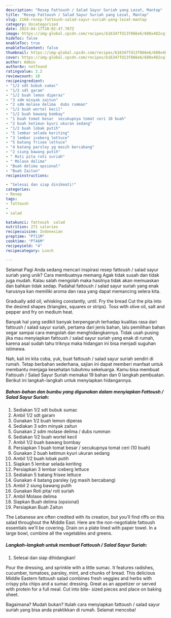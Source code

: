 ```yaml
---
description: "Resep Fattoush / Salad Sayur Suriah yang Lezat, Mantap"
title: "Resep Fattoush / Salad Sayur Suriah yang Lezat, Mantap"
slug: 2168-resep-fattoush-salad-sayur-suriah-yang-lezat-mantap
category: Uncategorized
date: 2023-04-17T20:02:47.707Z
image: https://img-global.cpcdn.com/recipes/b16347fd13f866e6/680x482cq70/fattoush-salad-sayur-suriah-foto-resep-utama.jpg
hideToc: false
enableToc: true
enableTocContent: false
thumbnail: https://img-global.cpcdn.com/recipes/b16347fd13f866e6/680x482cq70/fattoush-salad-sayur-suriah-foto-resep-utama.jpg
cover: https://img-global.cpcdn.com/recipes/b16347fd13f866e6/680x482cq70/fattoush-salad-sayur-suriah-foto-resep-utama.jpg
author: Admin
authorAv: notfound
ratingvalue: 3.2
reviewcount: 18
recipeingredient:
- "1/2 sdt bubuk sumac"
- "1/2 sdt garam"
- "1/2 buah lemon diperas"
- "3 sdm minyak zaitun"
- "2 sdm molase delima  dubs rumman"
- "1/2 buah wortel kecil"
- "1/2 buah bawang bombay"
- "1 buah tomat besar  secukupnya tomat ceri 10 buah"
- "2 buah ketimun kyuri ukuran sedang"
- "1/2 buah lobak putih"
- "5 lembar selada keriting"
- "3 lembar iceberg lettuce"
- "5 batang frisee lettuce"
- "4 batang parsley yg masih bercabang"
- "2 siung bawang putih"
- " Roti pita roti suriah"
- " Molase delima"
- "Buah delima opsional"
- "Buah Zaitun"
recipeinstructions:

- "Selesai dan siap dinikmati!"
categories:
- Resep
tags:
- fattoush
- 
- salad

katakunci: fattoush  salad 
nutrition: 271 calories
recipecuisine: Indonesian
preptime: "PT11M"
cooktime: "PT46M"
recipeyield: "4"
recipecategory: Lunch

---
```



Selamat Pagi Anda sedang mencari inspirasi resep fattoush / salad sayur suriah yang unik? Cara membuatnya memang Agak tidak susah dan tidak juga mudah. Kalau salah mengolah maka hasilnya tidak akan memuaskan dan bahkan tidak sedap. Padahal fattoush / salad sayur suriah yang enak harusnya kan memiliki aroma dan rasa yang dapat memancing selera kita.


Gradually add oil, whisking constantly, until. Fry the bread Cut the pita into the desired shapes (triangles, squares or strips). Toss with olive oil, salt and pepper and fry on medium heat.

Banyak hal yang sedikit banyak berpengaruh terhadap kualitas rasa dari fattoush / salad sayur suriah, pertama dari jenis bahan, lalu pemilihan bahan segar sampai cara mengolah dan menghidangkannya. Tidak usah pusing jika mau menyiapkan fattoush / salad sayur suriah yang enak di rumah, karena asal sudah tahu triknya maka hidangan ini bisa menjadi suguhan istimewa.


Nah, kali ini kita coba, yuk, buat fattoush / salad sayur suriah sendiri di rumah. Tetap berbahan sederhana, sajian ini dapat memberi manfaat untuk membantu menjaga kesehatan tubuhmu sekeluarga. Kamu bisa membuat Fattoush / Salad Sayur Suriah memakai 19 bahan dan 0 langkah pembuatan. Berikut ini langkah-langkah untuk menyiapkan hidangannya.

<!--inarticleads1-->

##### Bahan-bahan dan bumbu yang digunakan dalam menyiapkan Fattoush / Salad Sayur Suriah:

1. Sediakan 1/2 sdt bubuk sumac
1. Ambil 1/2 sdt garam
1. Gunakan 1/2 buah lemon diperas
1. Sediakan 3 sdm minyak zaitun
1. Gunakan 2 sdm molase delima / dubs rumman
1. Sediakan 1/2 buah wortel kecil
1. Ambil 1/2 buah bawang bombay
1. Persiapkan 1 buah tomat besar / secukupnya tomat ceri (10 buah)
1. Gunakan 2 buah ketimun kyuri ukuran sedang
1. Ambil 1/2 buah lobak putih
1. Siapkan 5 lembar selada keriting
1. Persiapkan 3 lembar iceberg lettuce
1. Sediakan 5 batang frisee lettuce
1. Gunakan 4 batang parsley (yg masih bercabang)
1. Ambil 2 siung bawang putih
1. Gunakan  Roti pita/ roti suriah
1. Ambil  Molase delima
1. Siapkan Buah delima (opsional)
1. Persiapkan Buah Zaitun


The Lebanese are often credited with its creation, but you&#39;ll find riffs on this salad throughout the Middle East. Here are the non-negotiable fattoush essentials we&#39;ll be covering. Drain on a plate lined with paper towel. In a large bowl, combine all the vegetables and greens. 

<!--inarticleads2-->

##### Langkah-langkah untuk membuat Fattoush / Salad Sayur Suriah:


1. Selesai dan siap dihidangkan!

Pour the dressing, and sprinkle with a little sumac. It features radishes, cucumber, tomatoes, parsley, mint, and chunks of bread. This delicious Middle Eastern fattoush salad combines fresh veggies and herbs with crispy pita chips and a sumac dressing. Great as an appetizer or served with protein for a full meal. Cut into bite- sized pieces and place on baking sheet. 

Bagaimana? Mudah bukan? Itulah cara menyiapkan fattoush / salad sayur suriah yang bisa anda praktikkan di rumah. Selamat mencoba!
